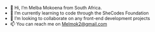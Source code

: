 - 👋 Hi, I’m Melba Mokoena from South Africa.
- 🌱 I’m currently learning to code through the SheCodes Foundation
- 💞️ I’m looking to collaborate on any front-end development projects
- 📫 You can reach me on Melmok2@gmail.com
  

<!---
Mel-mok/Mel-mok is a ✨ special ✨ repository because its `README.md` (this file) appears on your GitHub profile.
You can click the Preview link to take a look at your changes.
--->
  
